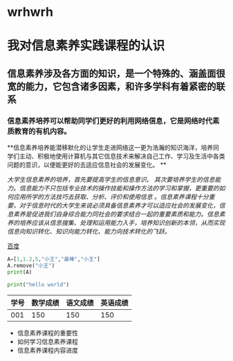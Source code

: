 # wrhwrh

# 我对信息素养实践课程的认识

## 信息素养涉及各方面的知识，是一个特殊的、涵盖面很宽的能力，它包含诸多因素，和许多学科有着紧密的联系

### 信息素养培养可以帮助同学们更好的利用网络信息，它是网络时代素质教育的有机内容。

**信息素养培养能潜移默化的让学生走进网络这一更为浩瀚的知识海洋，培养同学们主动、积极地使用计算机与其它信息技术来解决自己工作、学习及生活中各类问题的意识，以便能更好的去适应信息社会的发展变化。 **

*大学生信息素养的培养，首先要提高学生的信息意识。 其次要培养学生的信息能力。信息能力不只包括专业技术的操作技能和操作方法的学习和掌握，更重要的如何应用所学的方法技巧去获取、分析、评价和使用信息 。信息素养课程十分重要，对于信息时代的大学生来说必须具备信息素养才可以适应社会的发展变化，信息素养是促进我们自身综合能力同社会的要求结合一起的重要素质和能力。信息素养的培养应该从信息搜集、处理和运用能力入手，培养知识创新的本领，从而实现信息向知识转化、知识向能力转化、能力向技术转化的飞跃。*

[百度](https://www.baidu.com)

```python
A=[1,1.2,5,"小王","最棒","小王"]
A.remove("小王")
print(A)
```

```python
print("hello world")
```

| 学号 | 数学成绩 | 语文成绩 | 英语成绩 |
| ---- | -------- | -------- | -------- |
| 001  | 150      | 150      | 150      |

- 信息素养课程的重要性
- 如何学习信息素养课程
- 信息素养课程内容进度